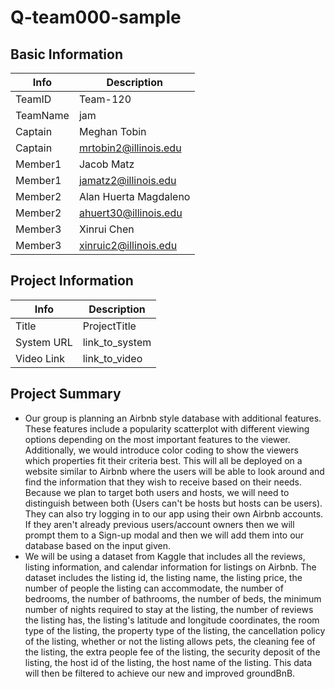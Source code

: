 # Q-team000-sample

## Basic Information

|   Info      |        Description     |
| ----------- | ---------------------- |
| TeamID      |        Team-120        |
| TeamName    |         jam            |
| Captain     |       Meghan Tobin     |
| Captain     |  mrtobin2@illinois.edu |
| Member1     |        Jacob Matz      |
| Member1     |   jamatz2@illinois.edu |
| Member2     | Alan Huerta Magdaleno  |
| Member2     | ahuert30@illinois.edu  |
| Member3     |     Xinrui Chen        |
| Member3     | xinruic2@illinois.edu  |

## Project Information

|   Info      |        Description     |
| ----------- | ---------------------- |
|  Title      |       ProjectTitle     |
| System URL  |      link_to_system    |
| Video Link  |      link_to_video     |

## Project Summary
- Our group is planning an Airbnb style database with additional features. These features include a popularity scatterplot with different viewing options depending on the most important features to the viewer. Additionally, we would introduce color coding to show the viewers which properties fit their criteria best. This will all be deployed on a website similar to Airbnb where the users will be able to look around and find the information that they wish to receive based on their needs. Because we plan to target both users and hosts, we will need to distinguish between both (Users can't be hosts but hosts can be users). They can also try logging in to our app using their own Airbnb accounts. If they aren't already previous users/account owners then we will prompt them to a Sign-up modal and then we will add them into our database based on the input given.
- We will be using a dataset from Kaggle that includes all the reviews, listing information, and calendar information for listings on Airbnb. The dataset includes the listing id, the listing name, the listing price, the number of people the listing can accommodate, the number of bedrooms, the number of bathrooms, the number of beds, the minimum number of nights required to stay at the listing, the number of reviews the listing has, the listing's latitude and longitude coordinates, the room type of the listing, the property type of the listing, the cancellation policy of the listing, whether or not the listing allows pets, the cleaning fee of the listing, the extra people fee of the listing, the security deposit of the listing, the host id of the listing, the host name of the listing. This data will then be filtered to achieve our new and improved groundBnB.
